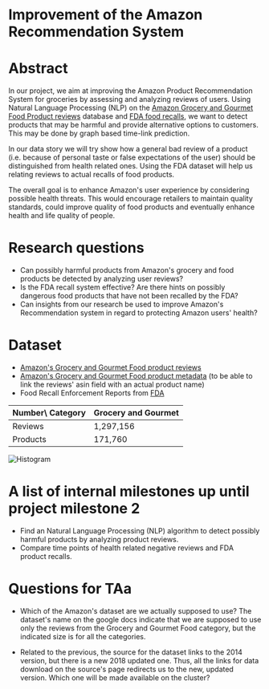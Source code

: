 # Improvement of the Amazon Recommendation System

# Abstract
In our project, we aim at improving the Amazon Product Recommendation System for groceries by assessing and analyzing reviews of users. Using Natural Language Processing (NLP) on the [Amazon Grocery and Gourmet Food Product reviews](http://jmcauley.ucsd.edu/data/amazon/) database and [FDA food recalls](https://open.fda.gov/downloads/), we want to detect products that may be harmful and provide alternative options to customers. This may be done by graph based time-link prediction.

In our data story we will try show how a general bad review of a product (i.e. because of personal taste or false expectations of the user) should be distinguished from health related ones. Using the FDA dataset will help us relating reviews to actual recalls of food products.

The overall goal is to enhance Amazon's user experience by considering possible health threats. This would encourage retailers to maintain quality standards, could improve quality of food products and eventually enhance health and life quality of people.

# Research questions
* Can possibly harmful products from Amazon's grocery and food products be detected by analyzing user reviews?
* Is the FDA recall system effective? Are there hints on possibly dangerous food products that have not been recalled by the FDA?
* Can insights from our research be used to improve Amazon's Recommendation system in regard to protecting Amazon users' health?

# Dataset
* [Amazon's Grocery and Gourmet Food product reviews](http://jmcauley.ucsd.edu/data/amazon/)
* [Amazon's Grocery and Gourmet Food product metadata](http://jmcauley.ucsd.edu/data/amazon/) (to be able to link the reviews' asin field with an actual product name)
* Food Recall Enforcement Reports from [FDA](https://open.fda.gov/downloads/) 


| Number\ Category  | Grocery and Gourmet  |
| ------------- | ------------- |
|Reviews  | 1,297,156   |
| Products  | 171,760  |

![Histogram](https://raw.githubusercontent.com/KKanakaraj/Amazon-Reviews-Infectious-Disease/blob/develop/histogram_year.png)


# A list of internal milestones up until project milestone 2
* Find an Natural Language Processing (NLP) algorithm to detect possibly harmful products by analyzing product reviews.
* Compare time points of health related negative reviews and FDA product recalls.

# Questions for TAa
* Which of the Amazon's dataset are we actually supposed to use? The dataset's name on the google docs indicate that we are supposed to use only the reviews from the Grocery and Gourmet Food category, but the indicated size is for all the categories.

* Related to the previous, the source for the dataset links to the 2014 version, but there is a new 2018 updated one. Thus, all the links for data download on the source's page redirects us to the new, updated version. Which one will be made available on the cluster?
